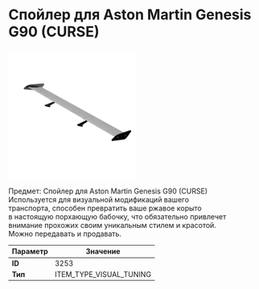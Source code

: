 # Спойлер для Aston Martin Genesis G90 (CURSE)

![Item Image](../img/3253.webp?raw=true)

Предмет: Спойлер для Aston Martin Genesis G90 (CURSE)<br>Используется для визуальной модификаций вашего<br>транспорта, способен превратить ваше ржавое корыто<br>в настоящую порхающую бабочку, что обязательно привлечет<br>внимание прохожих своим уникальным стилем и красотой.<br>Можно передавать и продавать.


| Параметр | Значение |
|----------|----------|
| **ID** | 3253 |
| **Тип** | ITEM_TYPE_VISUAL_TUNING |

